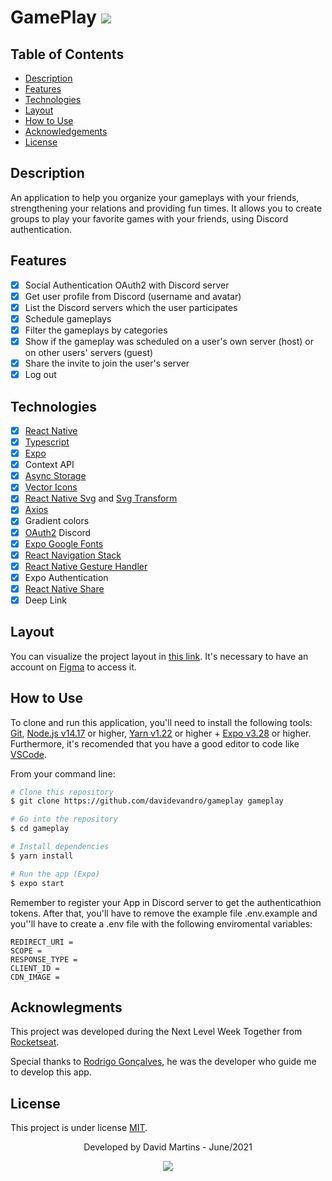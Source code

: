 
# GamePlay  <img src = "https://img.shields.io/badge/license-MIT-blue">

## Table of Contents

* [Description](#description)
* [Features](#features)
* [Technologies](#technologies)
* [Layout](#layout)
* [How to Use](#how-to-use)
* [Acknowledgements](#acknowlegments)
* [License](#license)

## Description

An application to help you organize your gameplays with your friends, strengthening your relations and providing fun times. 
It allows you to create groups to play your favorite games with your friends, using Discord authentication.

## Features

- [x] Social Authentication OAuth2 with Discord server
- [x] Get user profile from Discord (username and avatar)
- [x] List the Discord servers which the user participates
- [x] Schedule gameplays
- [x] Filter the gameplays by categories
- [x] Show if the gameplay was scheduled on a user's own server (host) or on other users' servers (guest)
- [x] Share the invite to join the user's server
- [x] Log out

## Technologies

- [x] [React Native](https://reactnative.dev/)
- [x] [Typescript](https://www.typescriptlang.org/)
- [x] [Expo](https://expo.dev/)
- [x] Context API
- [x] [Async Storage](https://github.com/react-native-async-storage/async-storage)
- [x] [Vector Icons](https://github.com/oblador/react-native-vector-icons)
- [x] [React Native Svg](https://github.com/react-native-svg/react-native-svg) and [Svg Transform](https://react-svgr.com/)
- [x] [Axios](https://github.com/axios/axios)
- [x] Gradient colors
- [x] [OAuth2](https://oauth.net/2/) Discord
- [x] [Expo Google Fonts](https://github.com/expo/google-fonts)
- [x] [React Navigation Stack](https://reactnavigation.org/docs/stack-navigator/)
- [x] [React Native Gesture Handler](https://www.npmjs.com/package/react-native-gesture-handler)
- [x] Expo Authentication
- [x] [React Native Share](https://github.com/react-native-share/react-native-share)
- [x] Deep Link

## Layout

You can visualize the project layout in [this link](https://www.figma.com/file/0kv33XYjvOgvKGKHBaiR07/GamePlay---NLW-Together?node-id=58913%3A83). It's necessary to have an account on [Figma](https://www.figma.com/) to access it.

## How to Use

To clone and run this application, you'll need to install the following tools: [Git](https://git-scm.com), [Node.js v14.17](https://nodejs.org/en/) or higher, [Yarn v1.22](https://yarnpkg.com/) or higher + [Expo v3.28](https://expo.dev/) or higher. 
Furthermore, it's recomended that you have a good editor to code like [VSCode](https://code.visualstudio.com/).

From your command line:

```bash
# Clone this repository
$ git clone https://github.com/davidevandro/gameplay gameplay

# Go into the repository
$ cd gameplay

# Install dependencies
$ yarn install

# Run the app (Expo)
$ expo start
```

Remember to register your App in Discord server to get the authenticathion tokens. After that, you'll have to remove the example file .env.example and you''ll have to create a .env file with the following enviromental variables:

```
REDIRECT_URI = 
SCOPE = 
RESPONSE_TYPE =
CLIENT_ID = 
CDN_IMAGE = 
```

## Acknowlegments

This project was developed during the Next Level Week Together from [Rocketseat](https://rocketseat.com.br/).

Special thanks to [Rodrigo Gonçalves](https://github.com/rodrigorgtic), he was the developer who guide me to develop this app.

## License

This project is under license [MIT](https://github.com/davidevandro/gameplay/blob/main/LICENSE).

<div align="center">

Developed by David Martins - June/2021

[<img src="https://img.shields.io/static/v1?label= &message=David Evandro Amorim Martins&color=blue&logo=linkedin&link=https://www.linkedin.com/in/david-evandro-martins/"/>](https://www.linkedin.com/in/david-evandro-martins/)

</div>



